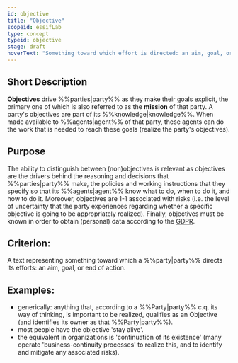 ```yaml
---
id: objective
title: "Objective"
scopeid: essifLab
type: concept
typeid: objective
stage: draft
hoverText: "Something toward which effort is directed: an aim, goal, or end of action (Merriam-Webster)"
---
```


## Short Description
**Objectives** drive %%parties|party%% as they make their goals explicit, the primary one of which is also referred to as the **mission** of that party. A party's objectives are part of its %%knowledge|knowledge%%. When made available to %%agents|agent%% of that party, these agents can do the work that is needed to reach these goals (realize the party's objectives).

## Purpose
The ability to distinguish between (non)objectives is relevant as objectives are the drivers behind the reasoning and decisions that %%parties|party%% make, the policies and working instructions that they specify so that its %%agents|agent%% know what to do, when to do it, and how to do it. Moreover, objectives are 1-1 associated with risks (i.e. the level of uncertainty that the party experiences regarding whether a specific objective is going to be appropriately realized). Finally, objectives must be known in order to obtain (personal) data according to the [GDPR](https://eur-lex.europa.eu/eli/reg/2016/679/oj).

## Criterion:
A text representing something toward which a %%party|party%% directs its efforts: an aim, goal, or end of action.

## Examples:
- generically: anything that, according to a %%Party|party%% c.q. its way of thinking, is important to be realized, qualifies as an Objective (and identifies its owner as that %%Party|party%%).
- most people have the objective 'stay alive'.
- the equivalent in organizations is 'continuation of its existence' (many operate 'business-continuity processes' to realize this, and to identify and mitigate any associated risks).

